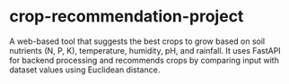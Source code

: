 # crop-recommendation-project
A web-based tool that suggests the best crops to grow based on soil nutrients (N, P, K), temperature, humidity, pH, and rainfall. It uses FastAPI for backend processing and recommends crops by comparing input with dataset values using Euclidean distance.
